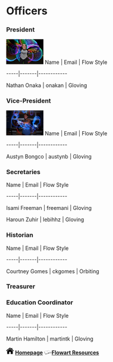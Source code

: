 
# Officers

### President
<img src="nate.jpg" width="100">  
Name | Email | Flow Style

-----|-------|------------

Nathan Onaka | onakan | Gloving

### Vice-President
<img src="austyn.jpg" width="100">
Name | Email | Flow Style

-----|-------|------------

Austyn Bongco | austynb | Gloving

### Secretaries 
Name | Email | Flow Style

-----|-------|------------

Isami Freeman | freemani | Gloving

Haroun Zuhir | lebihhz | Gloving

### Historian
Name | Email | Flow Style

-----|-------|------------

Courtney Gomes | ckgomes | Orbiting

### Treasurer

### Education Coordinator
Name | Email | Flow Style

-----|-------|------------

Martin Hamilton | martintk | Gloving

<img src="home.png" width="20"> **[Homepage](index.md)**  <img src="book.png" width="20">**[Flowart Resources](flowresources.md)**
